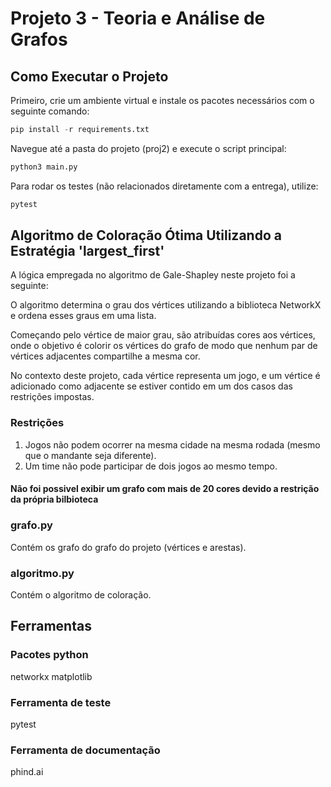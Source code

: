 # Projeto 3 - Teoria e Análise de Grafos

## Como Executar o Projeto

Primeiro, crie um ambiente virtual e instale os pacotes necessários com o seguinte comando:

```python
pip install -r requirements.txt
```

Navegue até a pasta do projeto (proj2) e execute o script principal:

```python
python3 main.py
```

Para rodar os testes (não relacionados diretamente com a entrega), utilize:

```python
pytest
```

## Algoritmo de Coloração Ótima Utilizando a Estratégia 'largest_first'

A lógica empregada no algoritmo de Gale-Shapley neste projeto foi a seguinte:

O algoritmo determina o grau dos vértices utilizando a biblioteca NetworkX e ordena esses graus em uma lista.

Começando pelo vértice de maior grau, são atribuídas cores aos vértices, onde o objetivo é colorir os vértices do grafo de modo que nenhum par de vértices adjacentes compartilhe a mesma cor.

No contexto deste projeto, cada vértice representa um jogo, e um vértice é adicionado como adjacente se estiver contido em um dos casos das restrições impostas.

### Restrições

1. Jogos não podem ocorrer na mesma cidade na mesma rodada (mesmo que o mandante seja diferente).
2. Um time não pode participar de dois jogos ao mesmo tempo.

#### Não foi possivel exibir um grafo com mais de 20 cores devido a restrição da própria bilbioteca

### grafo.py

Contém os grafo do grafo do projeto (vértices e arestas).

### algoritmo.py

Contém o algoritmo de coloração.

## Ferramentas

### Pacotes python

networkx
matplotlib

### Ferramenta de teste

pytest

### Ferramenta de documentação

phind.ai
